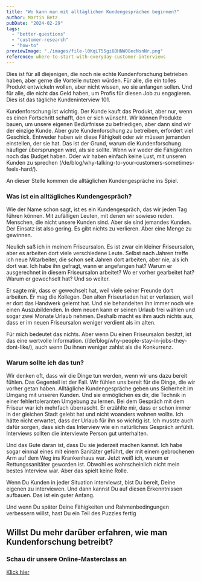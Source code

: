```yaml
---
title: "Wo kann man mit alltäglichen Kundengesprächen beginnen?"
author: Martin Betz
pubDate: "2024-02-29"
tags:
  - "better-questions"
  - "customer-research"
  - "how-to"
previewImage: "./images/file-l0KqLT55gi6BHNW08ecNsnNr.png"
reference: where-to-start-with-everyday-customer-interviews
---
```


Dies ist für all diejenigen, die noch nie echte Kundenforschung betrieben haben, aber gerne die Vorteile nutzen würden. Für alle, die ein tolles Produkt entwickeln wollen, aber nicht wissen, wo sie anfangen sollen. Und für alle, die nicht das Geld haben, um Profis für diesen Job zu engagieren. Dies ist das tägliche Kundeninterview 101.

Kundenforschung ist wichtig. Der Kunde kauft das Produkt, aber nur, wenn es einen Fortschritt schafft, den er sich wünscht. Wir können Produkte bauen, um unsere eigenen Bedürfnisse zu befriedigen, aber dann sind wir der einzige Kunde. Aber gute Kundenforschung zu betreiben, erfordert viel Geschick. Entweder haben wir diese Fähigkeit oder wir müssen jemanden einstellen, der sie hat. Das ist der Grund, warum die Kundenforschung häufiger übersprungen wird, als sie sollte. Wenn wir weder die Fähigkeiten noch das Budget haben. Oder wir haben einfach keine Lust, mit unseren Kunden zu sprechen (/de/blog/why-talking-to-your-customers-sometimes-feels-hard/).

An dieser Stelle kommen die alltäglichen Kundengespräche ins Spiel.

### Was ist ein alltägliches Kundengespräch?

Wie der Name schon sagt, ist es ein Kundengespräch, das wir jeden Tag führen können. Mit zufälligen Leuten, mit denen wir sowieso reden. Menschen, die nicht unsere Kunden sind. Aber sie sind jemandes Kunden. Der Einsatz ist also gering. Es gibt nichts zu verlieren. Aber eine Menge zu gewinnen.

Neulich saß ich in meinem Friseursalon. Es ist zwar ein kleiner Friseursalon, aber es arbeiten dort viele verschiedene Leute. Selbst nach Jahren treffe ich neue Mitarbeiter, die schon seit Jahren dort arbeiten, aber nie, als ich dort war. Ich habe ihn gefragt, wann er angefangen hat? Warum er ausgerechnet in diesem Friseursalon arbeitet? Wo er vorher gearbeitet hat? Warum er gewechselt hat? Und so weiter.

Er sagte mir, dass er gewechselt hat, weil viele seiner Freunde dort arbeiten. Er mag die Kollegen. Den alten Friseurladen hat er verlassen, weil er dort das Handwerk gelernt hat. Und sie behandelten ihn immer noch wie einen Auszubildenden. In dem neuen kann er seinen Urlaub frei wählen und sogar zwei Monate Urlaub nehmen. Deshalb macht es ihm auch nichts aus, dass er im neuen Friseursalon weniger verdient als im alten.

Für mich bedeutet das nichts. Aber wenn Du einen Friseursalon besitzt, ist das eine wertvolle Information. (/de/blog/why-people-stay-in-jobs-they-dont-like/), auch wenn Du ihnen weniger zahlst als die Konkurrenz.

### Warum sollte ich das tun?

Wir denken oft, dass wir die Dinge tun werden, wenn wir uns dazu bereit fühlen. Das Gegenteil ist der Fall. Wir fühlen uns bereit für die Dinge, die wir vorher getan haben. Alltägliche Kundengespräche geben uns Sicherheit im Umgang mit unseren Kunden. Und sie ermöglichen es dir, die Technik in einer fehlertoleranten Umgebung zu lernen. Bei dem Gespräch mit dem Friseur war ich mehrfach überrascht. Er erzählte mir, dass er schon immer in der gleichen Stadt gelebt hat und nicht woanders wohnen wollte. Ich hätte nicht erwartet, dass der Urlaub für ihn so wichtig ist. Ich musste auch dafür sorgen, dass sich das Interview wie ein natürliches Gespräch anfühlt. Interviews sollten die interviewte Person gut unterhalten.

Und das Gute daran ist, dass Du sie jederzeit machen kannst. Ich habe sogar einmal eines mit einem Sanitäter geführt, der mit einem gebrochenen Arm auf dem Weg ins Krankenhaus war. Jetzt weiß ich, warum er Rettungssanitäter geworden ist. Obwohl es wahrscheinlich nicht mein bestes Interview war. Aber das spielt keine Rolle.

Wenn Du Kunden in jeder Situation interviewst, bist Du bereit, Deine eigenen zu interviewen. Und dann kannst Du auf diesen Erkenntnissen aufbauen. Das ist ein guter Anfang.

Und wenn Du später Deine Fähigkeiten und Rahmenbedingungen verbessern willst, hast Du ein Teil des Puzzles fertig



## Willst Du mehr darüber erfahren, wie man Kundenforschung betreibt?

### Schau dir unsere Online-Masterclass an

[Klick hier](/services/mastering-jobs-to-be-done-online-workshop/)
